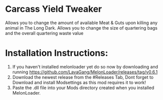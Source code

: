 # Carcass Yield Tweaker
Allows you to change the amount of available Meat & Guts upon killing any animal in The Long Dark.
Allows you to change the size of quartering bags and the overall quartering waste value

# Installation Instructions:
1. If you haven't installed melonloader yet do so now by downloading and running https://github.com/LavaGang/MelonLoader/releases/tag/v0.6.1
2. Download the newest release from the #Releases Tab, Dont forget to Download and install Modsettings as this mod requires it to work!
3. Paste the .dll file into your Mods directory created when you installed MelonLoader.
